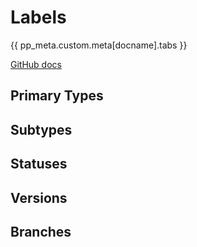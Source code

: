 # Labels


{{ pp_meta.custom.meta[docname].tabs }}


[GitHub docs](https://docs.github.com/en/issues/using-labels-and-milestones-to-track-work/managing-labels)


## Primary Types


## Subtypes

## Statuses

## Versions

## Branches
